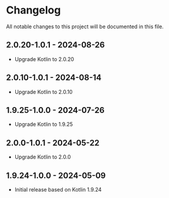 # Changelog

All notable changes to this project will be documented in this file.

## 2.0.20-1.0.1 - 2024-08-26

- Upgrade Kotlin to 2.0.20

## 2.0.10-1.0.1 - 2024-08-14

- Upgrade Kotlin to 2.0.10

## 1.9.25-1.0.0 - 2024-07-26

- Upgrade Kotlin to 1.9.25

## 2.0.0-1.0.1 - 2024-05-22

- Upgrade Kotlin to 2.0.0

## 1.9.24-1.0.0 - 2024-05-09

- Initial release based on Kotlin 1.9.24

